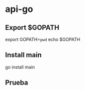 # api-go

## Export $GOPATH 
  export GOPATH=`pwd`
  echo $GOPATH
## Install main
  go install main
## Prueba